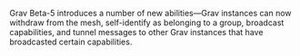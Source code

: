 Grav Beta-5 introduces a number of new abilities—Grav instances can now withdraw from the mesh, self-identify as belonging to a group, broadcast capabilities, and tunnel messages to other Grav instances that have broadcasted certain capabilities.
